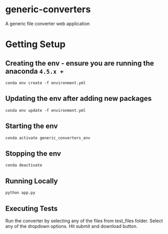 # generic-converters
A generic file converter web application

# Getting Setup

## Creating the env - ensure you are running the anaconda `4.5.x +`
```
conda env create -f environment.yml
```

## Updating the env after adding new packages
```
conda env update -f environment.yml
```

## Starting the env
```
conda activate generic_converters_env
```

## Stopping the env
```
conda deactivate
```

## Running Locally
```
python app.py
```

## Executing Tests
Run the converter by selecting any of the files from test_files folder.
Select any of the dropdown options.
Hit submit and download button.
